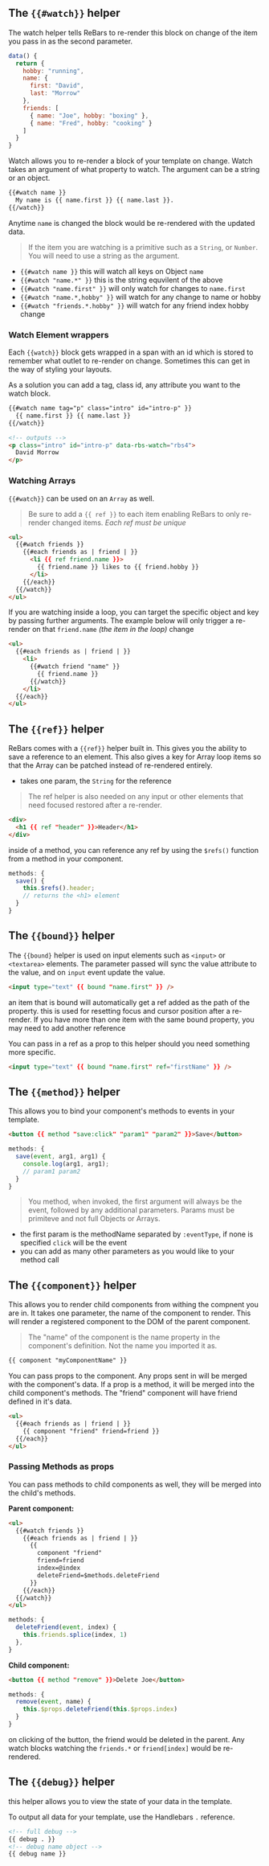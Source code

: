 

## The `{{#watch}}` helper

The watch helper tells ReBars to re-render this block on change of the item you pass in as the second parameter.

```javascript
data() {
  return {
    hobby: "running",
    name: {
      first: "David",
      last: "Morrow"
    },
    friends: [
      { name: "Joe", hobby: "boxing" },
      { name: "Fred", hobby: "cooking" }
    ]
  }
}
```

Watch allows you to re-render a block of your template on change.
Watch takes an argument of what property to watch. The argument can be a string or an object.

```html
{{#watch name }}
  My name is {{ name.first }} {{ name.last }}.
{{/watch}}
```

Anytime `name` is changed the block would be re-rendered with the updated data.

> If the item you are watching is a primitive such as a `String`, or `Number`. You will need to use a string as the argument.

- `{{#watch name }}` this will watch all keys on Object `name`
- `{{#watch "name.*" }}` this is the string equvilent of the above
- `{{#watch "name.first" }}` will only watch for changes to `name.first`
- `{{#watch "name.*,hobby" }}` will watch for any change to name or hobby
- `{{#watch "friends.*.hobby" }}` will watch for any friend index hobby change

### Watch Element wrappers
Each `{{watch}}` block gets wrapped in a span with an id which is stored to remember what outlet to re-render on change. Sometimes this can get in the way of styling your layouts.

As a solution you can add a tag, class id, any attribute you want to the watch block.

```html
{{#watch name tag="p" class="intro" id="intro-p" }}
  {{ name.first }} {{ name.last }}
{{/watch}}

<!-- outputs -->
<p class="intro" id="intro-p" data-rbs-watch="rbs4">
  David Morrow
</p>
```

### Watching Arrays
`{{#watch}}` can be used on an `Array` as well.

> Be sure to add a `{{ ref }}` to each item enabling ReBars to only re-render changed items. _Each ref must be unique_

```html
<ul>
  {{#watch friends }}
    {{#each friends as | friend | }}
      <li {{ ref friend.name }}>
        {{ friend.name }} likes to {{ friend.hobby }}
      </li>
    {{/each}}
  {{/watch}}
</ul>
```

If you are watching inside a loop, you can target the specific object and key by passing further arguments. The example below will only trigger a re-render on that `friend.name` _(the item in the loop)_ change

```html
<ul>
  {{#each friends as | friend | }}
    <li>
      {{#watch friend "name" }}
        {{ friend.name }}
      {{/watch}}
    </li>
  {{/each}}
</ul>
```

## The `{{ref}}` helper
ReBars comes with a `{{ref}}` helper built in. This gives you the ability to save a reference to an element. This also gives a key for Array loop items so that the Array can be patched instead of re-rendered entirely.

- takes one param, the `String` for the reference

> The ref helper is also needed on any input or other elements that need focused restored after a re-render.

```html
<div>
  <h1 {{ ref "header" }}>Header</h1>
</div>
```

inside of a method, you can reference any ref by using the `$refs()` function from a method in your component.

```javascript
methods: {
  save() {
    this.$refs().header;
    // returns the <h1> element
  }
}
```

## The `{{bound}}` helper
The `{{bound}` helper is used on input elements such as `<input>` or `<textarea>` elements. The parameter passed will sync the value attribute to the value, and on `input` event update the value.

```html
<input type="text" {{ bound "name.first" }} />
```

an item that is bound will automatically get a ref added as the path of the property. this is used for resetting focus and cursor position after a re-render. If you have more than one item with the same bound property, you may need to add another reference

You can pass in a ref as a prop to this helper should you need something more specific.

```html
<input type="text" {{ bound "name.first" ref="firstName" }} />
```

## The `{{method}}` helper
This allows you to bind your component's methods to events in your template.

```html
<button {{ method "save:click" "param1" "param2" }}>Save</button>
```

```javascript
methods: {
  save(event, arg1, arg1) {
    console.log(arg1, arg1);
    // param1 param2
  }
}
```

> You method, when invoked, the first argument will always be the event, followed by any additional parameters. Params must be primiteve and not full Objects or Arrays.

- the first param is the methodName separated by `:eventType`, if none is specified `click` will be the event
- you can add as many other parameters as you would like to your method call

## The `{{component}}` helper
This allows you to render child components from withing the compnent you are in. It takes one parameter, the name of the component to render. This will render a registered component to the DOM of the parent component.

> The "name" of the component is the name property in the component's definition. Not the name you imported it as.

```html
{{ component "myComponentName" }}
```

You can pass props to the component. Any props sent in will be merged with the component's data. If a prop is a method, it will be merged into the child component's methods. The "friend" component will have friend defined in it's data.

```html
<ul>
  {{#each friends as | friend | }}
    {{ component "friend" friend=friend }}
  {{/each}}
</ul>
```

### Passing Methods as props
You can pass methods to child components as well, they will be merged into the child's methods.

**Parent component:**

```html
<ul>
  {{#watch friends }}
    {{#each friends as | friend | }}
      {{
        component "friend"
        friend=friend
        index=@index
        deleteFriend=$methods.deleteFriend
      }}
    {{/each}}
  {{/watch}}
</ul>
```

```javascript
methods: {
  deleteFriend(event, index) {
    this.friends.splice(index, 1)
  },
}
```

**Child component:**

```html
<button {{ method "remove" }}>Delete Joe</button>
```

```javascript
methods: {
  remove(event, name) {
    this.$props.deleteFriend(this.$props.index)
  }
}
```
on clicking of the button, the friend would be deleted in the parent. Any watch blocks watching the `friends.*` or `friend[index]` would be re-rendered.

## The `{{debug}}` helper
this helper allows you to view the state of your data in the template.

To output all data for your template, use the Handlebars `.` reference.

```html
<!-- full debug -->
{{ debug . }}
<!-- debug name object -->
{{ debug name }}
```
